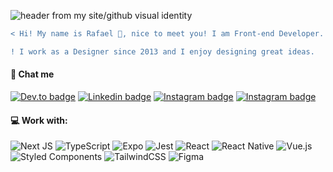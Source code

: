 ![header from my site/github visual identity](https://i.ibb.co/0jzvQmJ/resume-github.png)


```diff
< Hi! My name is Rafael 🧑, nice to meet you! I am Front-end Developer. 💻

! I work as a Designer since 2013 and I enjoy designing great ideas.
```

#### 🔗 Chat me
[![Dev.to badge](https://img.shields.io/badge/dev.to-0A0A0A?style=for-the-badge&logo=dev.to&logoColor=white)](https://dev.to/rafaeldellaquila/)
[![Linkedin badge](https://img.shields.io/badge/LinkedIn-0077B5?style=for-the-badge&logo=linkedin&logoColor=white)](https://www.linkedin.com/in/rafaeldellaquila/)
[![Instagram badge](https://img.shields.io/badge/Instagram-E4405F?style=for-the-badge&logo=instagram&logoColor=white)](https://www.instagram.com/rfldllql/)
[![Instagram badge](https://img.shields.io/badge/My%20Page-ffffff?style=for-the-badge&logo=vercel&logoColor=black)](https://dellaquila.dev)

#### 💻 Work with:
![Next JS](https://img.shields.io/badge/Next-black?style=for-the-badge&logo=next.js&logoColor=white)
![TypeScript](https://img.shields.io/badge/typescript-%23007ACC.svg?style=for-the-badge&logo=typescript&logoColor=white)
![Expo](https://img.shields.io/badge/expo-1C1E24?style=for-the-badge&logo=expo&logoColor=#D04A37)
![Jest](https://img.shields.io/badge/-jest-%23C21325?style=for-the-badge&logo=jest&logoColor=white)
![React](https://img.shields.io/badge/react-%2320232a.svg?style=for-the-badge&logo=react&logoColor=%2361DAFB)
![React Native](https://img.shields.io/badge/react_native-%2320232a.svg?style=for-the-badge&logo=react&logoColor=%2361DAFB)
![Vue.js](https://img.shields.io/badge/vuejs-%2335495e.svg?style=for-the-badge&logo=vuedotjs&logoColor=%234FC08D)
![Styled Components](https://img.shields.io/badge/styled--components-DB7093?style=for-the-badge&logo=styled-components&logoColor=white)
![TailwindCSS](https://img.shields.io/badge/tailwindcss-%2338B2AC.svg?style=for-the-badge&logo=tailwind-css&logoColor=white)
![Figma](https://img.shields.io/badge/figma-%23F24E1E.svg?style=for-the-badge&logo=figma&logoColor=white)
